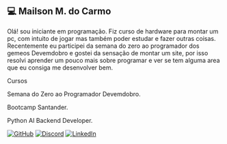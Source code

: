 ## 💻   Mailson M. do Carmo

Olá! sou iniciante em programação.
Fiz curso de hardware para montar um pc, com intuito de jogar mas também poder estudar e fazer outras coisas. Recentemente eu participei da semana do zero ao programador dos gemeos Devemdobro e gostei da sensação de montar um site, por isso resolvi aprender um pouco mais sobre programar e ver se tem alguma area que eu consiga me desenvolver bem.

Cursos

Semana do Zero ao Programador Devemdobro.

Bootcamp Santander.

Python AI Backend Developer.


[![GitHub](https://img.shields.io/badge/GitHub-100000?style=for-the-badge&logo=github&logoColor=white)](https://github.com/mailsonmc) [![Discord](https://img.shields.io/badge/Discord-7289DA?style=for-the-badge&logo=discord&logoColor=white)](https://discord.com/channels/@Sieghart#6183/) [![LinkedIn](https://img.shields.io/badge/LinkedIn-0077B5?style=for-the-badge&logo=linkedin&logoColor=white)](https://www.linkedin.com/in/mailson-maciel-13a591119/)



